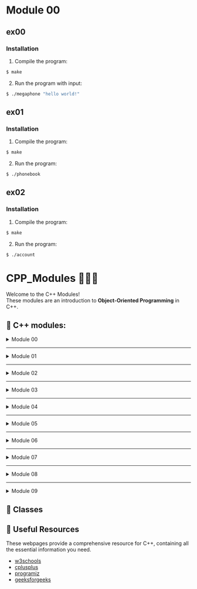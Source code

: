 # Module 00

## ex00
### Installation
1. Compile the program:
```bash 
$ make 
```
2. Run the program with input:
```bash 
$ ./megaphone "hello world!"
```

## ex01
### Installation
1. Compile the program:
```bash 
$ make 
```
2. Run the program:
```bash 
$ ./phonebook
```

## ex02
### Installation
1. Compile the program:
```bash 
$ make 
```
2. Run the program:
```bash 
$ ./account
```





# CPP_Modules 🌊➕➕

Welcome to the C++ Modules! <br>
These modules are an introduction to **Object-Oriented Programming** in C++.

## 	🎇 C++ modules:

<details>
  <summary>Module 00</summary>
  <br> 
  <br>
  <br>

</br>

</details>

---

<details>
  <summary>Module 01</summary>
  <br>
  <br>
  <br>

</br>

</details>

---

<details>
  <summary>Module 02</summary>
  <br>
  <br>
  <br>

</br>

</details>

---

<details>
  <summary>Module 03</summary>
  <br>
  <br>
  <br>

</br>

</details>

---

<details>
  <summary>Module 04</summary>
  <br>
  <br>
  <br>

</br>

</details>

---

<details>
  <summary>Module 05</summary>
  <br>
  <br>
  <br>

</br>

</details>

---

<details>
  <summary>Module 06</summary>
  <br>
  <br>
  <br>

</br>

</details>

---

<details>
  <summary>Module 07</summary>
  <br>
  <br>
  <br>

</br>

</details>

---

<details>
  <summary>Module 08</summary>
  <br>
  <br>
  <br>

</br>

</details>

---

<details>
  <summary>Module 09</summary>
  <br>
  <br>
  <br>

</br>

</details>

## 	🎇 Classes



## 	🎇 Useful Resources

These webpages provide a comprehensive resource for C++, containing all the essential information you need. <br>

- [w3schools](https://www.w3schools.com/cpp/cpp_getstarted.asp) 
- [cplusplus](https://cplusplus.com/doc/tutorial/) 
- [programiz](https://www.programiz.com/cpp-programming) 
- [geeksforgeeks](https://www.geeksforgeeks.org/c-plus-plus/) 